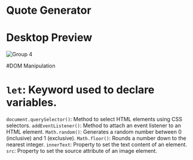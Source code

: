 # Quote Generator

# Desktop Preview
![Group 4](https://github.com/francismcpc/quote-generator/assets/119109562/d51e3229-3fb0-41a0-8edf-ff993e5ab1cd)

#DOM Manipulation

# `let`: Keyword used to declare variables.
`document.querySelector()`: Method to select HTML elements using CSS selectors.
`addEventListener()`: Method to attach an event listener to an HTML element.
`Math.random()`: Generates a random number between 0 (inclusive) and 1 (exclusive).
`Math.floor()`: Rounds a number down to the nearest integer.
`innerText`: Property to set the text content of an element.
`src`: Property to set the source attribute of an image element.

